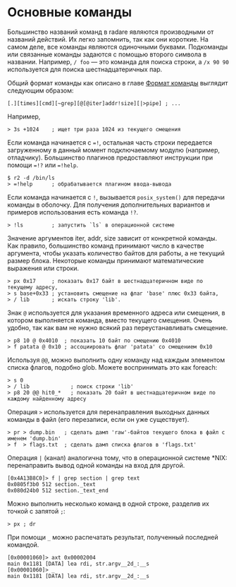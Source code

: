 # Основные команды

Большинство названий команд в radare являются производными от названий действий. Их легко запомнить, так как они короткие. На самом деле, все команды являются одиночными буквами. Подкоманды или связанные команды задаются с помощью второго символа в названии. Например, `/ foo` — это команда для поиска строки, а `/x 90 90` используется для поиска шестнадцатеричных пар.

Общий формат команды как описано в главе [Формат команды](../first_steps/command_format.md) выглядит следующим образом:

```
[.][times][cmd][~grep][@[@iter]addr!size][|>pipe] ; ...
```

Например,

```
> 3s +1024    ; ищет три раза 1024 из текущего смещения
```

Если команда начинается с `=!`, остальная часть строки передается загруженному в данный момент подключаемому модулю (например, отладчику). Большинство плагинов предоставляют инструкции при помощи `=!?` или `=!help`.

```
$ r2 -d /bin/ls
> =!help      ; обрабатывается плагином ввода-вывода
```

Если команда начинается с `!`, вызывается `posix_system()` для передачи команды в оболочку. Для получения дополнительных вариантов и примеров использования есть команда `!?`.

```
> !ls         ; запустить `ls` в операционной системе
```

Значение аргументов iter, addr, size зависит от конкретной команды. Как правило, большинство команд принимают число в качестве аргумента, чтобы указать количество байтов для работы, а не текущий размер блока. Некоторые команды принимают математические выражения или строки.

```
> px 0x17     ; показать 0x17 байт в шестнадцатеричном виде по текущему адресу,
> s base+0x33 ; установить смещение на флаг 'base' плюс 0x33 байта,
> / lib       ; искать строку 'lib'.
```

Знак `@` используется для указания временного адреса или смещения, в котором выполняется команда, вместо текущего смещения. Очень удобно, так как вам не нужно всякий раз переустанавливать смещение.

```
> p8 10 @ 0x4010  ; показать 10 байт по смещению 0x4010
> f patata @ 0x10 ; ассоциировать флаг 'patata' со смещением 0x10
```

Используя `@@`, можно выполнить одну команду над каждым элементом списка флагов, подобно glob. Можете воспринимать это как foreach:

```
> s 0
> / lib             ; поиск строки 'lib'
> p8 20 @@ hit0_*   ; показать 20 байт в шестнадцатеричном виде по каждому найденному адресу
```

Операция `>` используется для перенаправления выходных данных команды в файл (его перезаписи, если он уже существует).

```
> pr > dump.bin   ; сделать дамп 'raw'-байтов текущего блока в файл с именем 'dump.bin'
> f  > flags.txt  ; сделать дамп списка флагов в 'flags.txt'
```

Операция `|` (канал) аналогична тому, что в операционной системе *NIX: перенаправить вывод одной команды на вход для другой.

```
[0x4A13B8C0]> f | grep section | grep text
0x0805f3b0 512 section._text
0x080d24b0 512 section._text_end
```

Можно выполнить несколько команд в одной строке, разделив их точкой с запятой `;`:

```
> px ; dr
```

При помощи `_` можно распечатать результат, полученный последней командой.

```
[0x00001060]> axt 0x00002004
main 0x1181 [DATA] lea rdi, str.argv__2d_:__s
[0x00001060]> _
main 0x1181 [DATA] lea rdi, str.argv__2d_:__s
```
